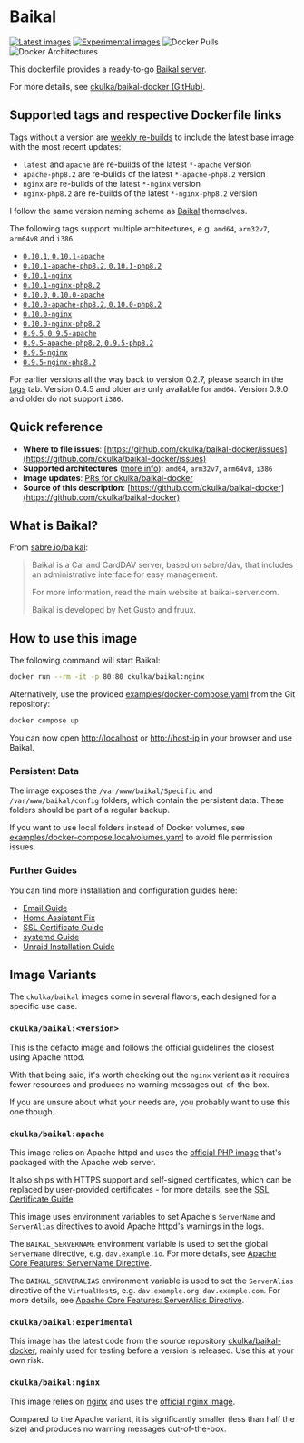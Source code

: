 # Baikal

[![Latest images](https://github.com/ckulka/baikal-docker/actions/workflows/build-latest.yaml/badge.svg)](https://github.com/ckulka/baikal-docker/actions/workflows/build-latest.yaml) [![Experimental images](https://github.com/ckulka/baikal-docker/actions/workflows/build-experimental.yaml/badge.svg)](https://github.com/ckulka/baikal-docker/actions/workflows/build-experimental.yaml) ![Docker Pulls](https://img.shields.io/docker/pulls/ckulka/baikal) ![Docker Architectures](https://img.shields.io/badge/arch-amd64%20%7C%20arm32v7%20%7C%20arm64v8%20%7C%20i386-informational)

This dockerfile provides a ready-to-go [Baikal server](http://sabre.io/baikal/).

For more details, see [ckulka/baikal-docker (GitHub)](https://github.com/ckulka/baikal-docker).

## Supported tags and respective Dockerfile links

Tags without a version are [weekly re-builds](https://github.com/ckulka/baikal-docker/actions/workflows/build-latest.yaml) to include the latest base image with the most recent updates:

- `latest` and `apache` are re-builds of the latest `*-apache` version
- `apache-php8.2` are re-builds of the latest `*-apache-php8.2` version
- `nginx` are re-builds of the latest `*-nginx` version
- `nginx-php8.2` are re-builds of the latest `*-nginx-php8.2` version

I follow the same version naming scheme as [Baikal](http://sabre.io/baikal/) themselves.

The following tags support multiple architectures, e.g. `amd64`, `arm32v7`, `arm64v8` and `i386`.

- [`0.10.1`, `0.10.1-apache`](https://github.com/ckulka/baikal-docker/blob/0.10.1+hafix/apache.dockerfile)
- [`0.10.1-apache-php8.2`, `0.10.1-php8.2`](https://github.com/ckulka/baikal-docker/blob/0.10.1+hafix/apache-php8.2.dockerfile)
- [`0.10.1-nginx`](https://github.com/ckulka/baikal-docker/blob/0.10.1+hafix/nginx.dockerfile)
- [`0.10.1-nginx-php8.2`](https://github.com/ckulka/baikal-docker/blob/0.10.1+hafix/nginx-php8.2.dockerfile)
- [`0.10.0`, `0.10.0-apache`](https://github.com/ckulka/baikal-docker/blob/0.10.0/apache.dockerfile)
- [`0.10.0-apache-php8.2`, `0.10.0-php8.2`](https://github.com/ckulka/baikal-docker/blob/0.10.0/apache-php8.2.dockerfile)
- [`0.10.0-nginx`](https://github.com/ckulka/baikal-docker/blob/0.10.0/nginx.dockerfile)
- [`0.10.0-nginx-php8.2`](https://github.com/ckulka/baikal-docker/blob/0.10.0/nginx-php8.2.dockerfile)
- [`0.9.5`, `0.9.5-apache`](https://github.com/ckulka/baikal-docker/blob/0.9.5/apache.dockerfile)
- [`0.9.5-apache-php8.2`, `0.9.5-php8.2`](https://github.com/ckulka/baikal-docker/blob/0.9.5/apache-php8.2.dockerfile)
- [`0.9.5-nginx`](https://github.com/ckulka/baikal-docker/blob/0.9.5/nginx.dockerfile)
- [`0.9.5-nginx-php8.2`](https://github.com/ckulka/baikal-docker/blob/0.9.5/nginx-php8.2.dockerfile)

For earlier versions all the way back to version 0.2.7, please search in the [tags](https://hub.docker.com/r/ckulka/baikal/tags) tab. Version 0.4.5 and older are only available for `amd64`. Version 0.9.0 and older do not support `i386`.

## Quick reference

- **Where to file issues**:
  [https://github.com/ckulka/baikal-docker/issues](https://github.com/ckulka/baikal-docker/issues)
- **Supported architectures** ([more info](https://github.com/docker-library/official-images#architectures-other-than-amd64)):
  `amd64`, `arm32v7`, `arm64v8`, `i386`
- **Image updates**:
  [PRs for ckulka/baikal-docker](https://github.com/ckulka/baikal-docker/pulls)
- **Source of this description**:
  [https://github.com/ckulka/baikal-docker](https://github.com/ckulka/baikal-docker)

## What is Baikal?

From [sabre.io/baikal](http://sabre.io/baikal/):

> Baikal is a Cal and CardDAV server, based on sabre/dav, that includes an administrative interface for easy management.
>
> For more information, read the main website at baikal-server.com.
>
> Baikal is developed by Net Gusto and fruux.

## How to use this image

The following command will start Baikal:

```bash
docker run --rm -it -p 80:80 ckulka/baikal:nginx
```

Alternatively, use the provided [examples/docker-compose.yaml](https://github.com/ckulka/baikal-docker/blob/master/examples/docker-compose.yaml) from the Git repository:

```bash
docker compose up
```

You can now open [http://localhost](http://localhost) or [http://host-ip](http://host-ip) in your browser and use Baikal.

### Persistent Data

The image exposes the `/var/www/baikal/Specific` and `/var/www/baikal/config` folders, which contain the persistent data. These folders should be part of a regular backup.

If you want to use local folders instead of Docker volumes, see [examples/docker-compose.localvolumes.yaml](https://github.com/ckulka/baikal-docker/blob/master/examples/docker-compose.localvolumes.yaml) to avoid file permission issues.

### Further Guides

You can find more installation and configuration guides here:

- [Email Guide](https://github.com/ckulka/baikal-docker/blob/master/docs/email-guide.md)
- [Home Assistant Fix](https://github.com/ckulka/baikal-docker/blob/master/docs/home-assistant-fix.md)
- [SSL Certificate Guide](https://github.com/ckulka/baikal-docker/blob/master/docs/ssl-certificates-guide.md)
- [systemd Guide](https://github.com/ckulka/baikal-docker/blob/master/docs/systemd-guide.md)
- [Unraid Installation Guide](https://github.com/ckulka/baikal-docker/blob/master/docs/unraid-installation-guide.md)

## Image Variants

The `ckulka/baikal` images come in several flavors, each designed for a specific use case.

### `ckulka/baikal:<version>`

This is the defacto image and follows the official guidelines the closest using Apache httpd.

With that being said, it's worth checking out the `nginx` variant as it requires fewer resources and produces no warning messages out-of-the-box.

If you are unsure about what your needs are, you probably want to use this one though.

### `ckulka/baikal:apache`

This image relies on Apache httpd and uses the [official PHP image](https://hub.docker.com/_/php/) that's packaged with the Apache web server.

It also ships with HTTPS support and self-signed certificates, which can be replaced by user-provided certificates - for more details, see the [SSL Certificate Guide](https://github.com/ckulka/baikal-docker/blob/master/docs/ssl-certificates-guide.md).

This image uses environment variables to set Apache's `ServerName` and `ServerAlias` directives to avoid Apache httpd's warnings in the logs.

The `BAIKAL_SERVERNAME` environment variable is used to set the global `ServerName` directive, e.g. `dav.example.io`. For more details, see [Apache Core Features: ServerName Directive](https://httpd.apache.org/docs/2.4/mod/core.html#servername).

The `BAIKAL_SERVERALIAS` environment variable is used to set the `ServerAlias` directive of the `VirtualHost`s, e.g. `dav.example.org dav.example.com`. For more details, see [Apache Core Features: ServerAlias Directive](https://httpd.apache.org/docs/2.4/mod/core.html#serveralias).

### `ckulka/baikal:experimental`

This image has the latest code from the source repository [ckulka/baikal-docker](https://github.com/ckulka/baikal-docker), mainly used for testing before a version is released. Use this at your own risk.

### `ckulka/baikal:nginx`

This image relies on [nginx](https://www.nginx.com/) and uses the [official nginx image](https://hub.docker.com/_/nginx/).

Compared to the Apache variant, it is significantly smaller (less than half the size) and produces no warning messages out-of-the-box.

